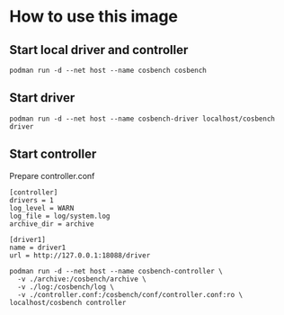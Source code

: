 # How to use this image

## Start local driver and controller

```
podman run -d --net host --name cosbench cosbench
```

## Start driver

```
podman run -d --net host --name cosbench-driver localhost/cosbench driver
```

## Start controller

Prepare controller.conf
```
[controller]
drivers = 1
log_level = WARN
log_file = log/system.log
archive_dir = archive

[driver1]
name = driver1
url = http://127.0.0.1:18088/driver
```

```
podman run -d --net host --name cosbench-controller \
  -v ./archive:/cosbench/archive \
  -v ./log:/cosbench/log \
  -v ./controller.conf:/cosbench/conf/controller.conf:ro \
localhost/cosbench controller
```

